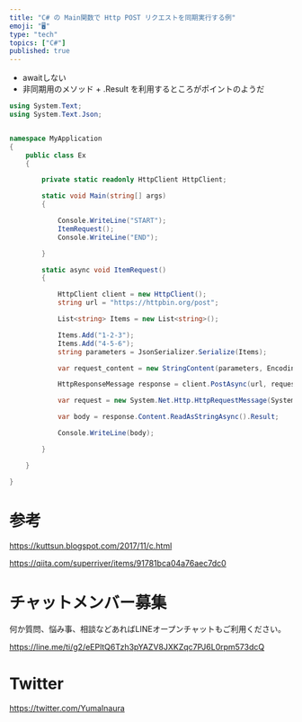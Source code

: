 ```yaml
---
title: "C# の Main関数で Http POST リクエストを同期実行する例"
emoji: "🖥"
type: "tech"
topics: ["C#"]
published: true
---
```


- awaitしない
- 非同期用のメソッド + .Result を利用するところがポイントのようだ

```c#
using System.Text;
using System.Text.Json;


namespace MyApplication
{
    public class Ex
    {

        private static readonly HttpClient HttpClient;

        static void Main(string[] args)
        {

            Console.WriteLine("START");
            ItemRequest();
            Console.WriteLine("END");

        }

        static async void ItemRequest()
        {

            HttpClient client = new HttpClient();
            string url = "https://httpbin.org/post";

            List<string> Items = new List<string>();

            Items.Add("1-2-3");
            Items.Add("4-5-6");
            string parameters = JsonSerializer.Serialize(Items);

            var request_content = new StringContent(parameters, Encoding.UTF8, "application/json");

            HttpResponseMessage response = client.PostAsync(url, request_content).Result;

            var request = new System.Net.Http.HttpRequestMessage(System.Net.Http.HttpMethod.Post, url);

            var body = response.Content.ReadAsStringAsync().Result;

            Console.WriteLine(body);

        }

    }

}
```

# 参考

https://kuttsun.blogspot.com/2017/11/c.html


https://qiita.com/superriver/items/91781bca04a76aec7dc0


# チャットメンバー募集


何か質問、悩み事、相談などあればLINEオープンチャットもご利用ください。

https://line.me/ti/g2/eEPltQ6Tzh3pYAZV8JXKZqc7PJ6L0rpm573dcQ


# Twitter

https://twitter.com/YumaInaura


